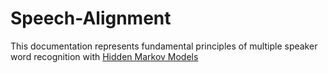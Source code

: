 # Speech-Alignment

This documentation represents fundamental principles of multiple speaker word recognition with [Hidden Markov Models](https://mi.eng.cam.ac.uk/~mjfg/mjfg_NOW.pdf)
